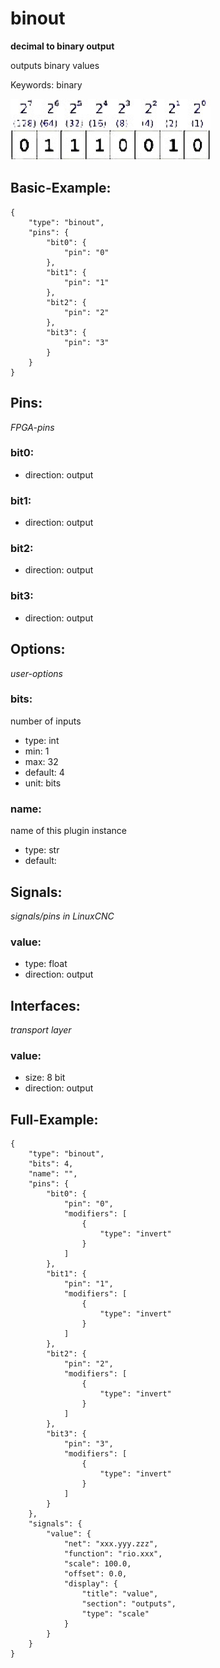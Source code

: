 # binout
**decimal to binary output**

outputs binary values

Keywords: binary


![image.png](image.png)

## Basic-Example:
```
{
    "type": "binout",
    "pins": {
        "bit0": {
            "pin": "0"
        },
        "bit1": {
            "pin": "1"
        },
        "bit2": {
            "pin": "2"
        },
        "bit3": {
            "pin": "3"
        }
    }
}
```

## Pins:
*FPGA-pins*
### bit0:

 * direction: output

### bit1:

 * direction: output

### bit2:

 * direction: output

### bit3:

 * direction: output


## Options:
*user-options*
### bits:
number of inputs

 * type: int
 * min: 1
 * max: 32
 * default: 4
 * unit: bits

### name:
name of this plugin instance

 * type: str
 * default: 


## Signals:
*signals/pins in LinuxCNC*
### value:

 * type: float
 * direction: output


## Interfaces:
*transport layer*
### value:

 * size: 8 bit
 * direction: output


## Full-Example:
```
{
    "type": "binout",
    "bits": 4,
    "name": "",
    "pins": {
        "bit0": {
            "pin": "0",
            "modifiers": [
                {
                    "type": "invert"
                }
            ]
        },
        "bit1": {
            "pin": "1",
            "modifiers": [
                {
                    "type": "invert"
                }
            ]
        },
        "bit2": {
            "pin": "2",
            "modifiers": [
                {
                    "type": "invert"
                }
            ]
        },
        "bit3": {
            "pin": "3",
            "modifiers": [
                {
                    "type": "invert"
                }
            ]
        }
    },
    "signals": {
        "value": {
            "net": "xxx.yyy.zzz",
            "function": "rio.xxx",
            "scale": 100.0,
            "offset": 0.0,
            "display": {
                "title": "value",
                "section": "outputs",
                "type": "scale"
            }
        }
    }
}
```

